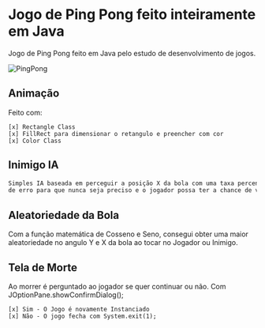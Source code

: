 # Jogo de Ping Pong feito inteiramente em Java

Jogo de Ping Pong feito em Java pelo estudo de desenvolvimento de jogos.

![PingPong](https://user-images.githubusercontent.com/47978193/77968598-1f239600-72be-11ea-897c-a786440ad8dc.png)


## Animação

Feito com:

    [x] Rectangle Class
    [x] FillRect para dimensionar o retangulo e preencher com cor
    [x] Color Class

## Inimigo IA

```txt
Simples IA baseada em perceguir a posição X da bola com uma taxa percentual
de erro para que nunca seja preciso e o jogador possa ter a chance de vitória.
```
## Aleatoriedade da Bola

Com a função matemática de Cosseno e Seno, consegui obter uma maior aleatoriedade no angulo Y e X da bola ao tocar no Jogador ou Inimigo.

## Tela de Morte

Ao morrer é perguntado ao jogador se quer continuar ou não.
Com JOptionPane.showConfirmDialog();

    [x] Sim - O Jogo é novamente Instanciado
    [x] Não - O jogo fecha com System.exit(1);

